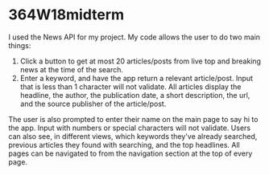 # 364W18midterm

I used the News API for my project. My code allows the user to do two main things:
1. Click a button to get at most 20 articles/posts from live top and breaking news at the time of the search.
2. Enter a keyword, and have the app return a relevant article/post. Input that is less than 1 character will not validate.
All articles display the headline, the author, the publication date, a short description, the url, and the source publisher of the article/post.

The user is also prompted to enter their name on the main page to say hi to the app. Input with numbers or special characters will not validate. Users can also see, in different views, which keywords they've already searched, previous articles they found with searching, and the top headlines. All pages can be navigated to from the navigation section at the top of every page.
